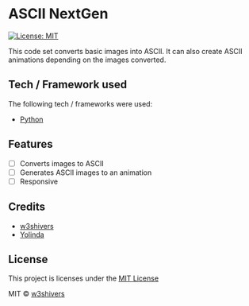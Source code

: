# ASCII NextGen
[![License: MIT](https://img.shields.io/badge/License-MIT-yellow.svg)](https://github.com/w3shivers/ascii-next-gen/blob/master/LICENSE)

This code set converts basic images into ASCII. It can also create ASCII animations depending on the images converted. 

## Tech / Framework used
The following tech / frameworks were used:
- <a href="https://www.python.org/" target="_blank" title="Python">Python</a>

## Features
- [ ] Converts images to ASCII
- [ ] Generates ASCII images to an animation
- [ ] Responsive

## Credits
- <a href="https://github.com/w3shivers" target="_blank" title="w3shivers">w3shivers</a>
- <a href="https://github.com/Yolinda" target="_blank" title="Yolinda">Yolinda</a>

## License
This project is licenses under the <a href="https://github.com/w3shivers/ascii-next-gen/blob/master/LICENSE" target="_blank" title="MIT License">MIT License</a>

MIT © <a href="https://github.com/w3shivers" target="_blank" title="w3shivers">w3shivers</a>
